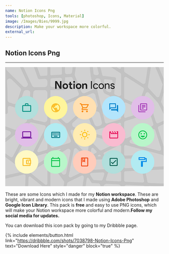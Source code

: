 ```yaml
---
name: Notion Icons Png
tools: [photoshop, Icons, Material]
image: /Images/Bies/9999.jpg
description: Make your workspace more colorful.
external_url:
---
```

## **Notion Icons Png**
---

![alt text](/Images/Bies/9999.jpg "Notion Icons Png")



These are some Icons which I made for my **Notion workspace**. These are bright, vibrant and modern icons that I made using **Adobe Photoshop** and **Google Icon Library**. This pack is **free** and easy to use PNG icons, which will make your Notion workspace more colorful and modern.**Follow my social media for updates.**

You can download this icon pack by going to my Dribbble page.

{% include elements/button.html link="https://dribbble.com/shots/7038798-Notion-Icons-Png" text="Download Here" style="danger" block="true" %}

